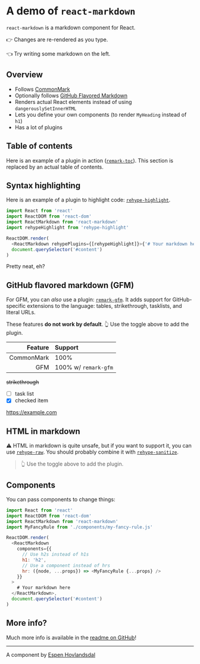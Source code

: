 # A demo of `react-markdown`

`react-markdown` is a markdown component for React.

👉 Changes are re-rendered as you type.

👈 Try writing some markdown on the left.

## Overview

* Follows [CommonMark](https://commonmark.org)
* Optionally follows [GitHub Flavored Markdown](https://github.github.com/gfm/)
* Renders actual React elements instead of using `dangerouslySetInnerHTML`
* Lets you define your own components (to render `MyHeading` instead of `h1`)
* Has a lot of plugins

## Table of contents

Here is an example of a plugin in action
([`remark-toc`](https://github.com/remarkjs/remark-toc)).
This section is replaced by an actual table of contents.

## Syntax highlighting

Here is an example of a plugin to highlight code:
[`rehype-highlight`](https://github.com/rehypejs/rehype-highlight).

```js
import React from 'react'
import ReactDOM from 'react-dom'
import ReactMarkdown from 'react-markdown'
import rehypeHighlight from 'rehype-highlight'

ReactDOM.render(
  <ReactMarkdown rehypePlugins={[rehypeHighlight]}>{'# Your markdown here'}</ReactMarkdown>,
  document.querySelector('#content')
)
```

Pretty neat, eh?

## GitHub flavored markdown (GFM)

For GFM, you can *also* use a plugin:
[`remark-gfm`](https://github.com/remarkjs/react-markdown#use).
It adds support for GitHub-specific extensions to the language:
tables, strikethrough, tasklists, and literal URLs.

These features **do not work by default**.
👆 Use the toggle above to add the plugin.

| Feature    | Support              |
| ---------: | :------------------- |
| CommonMark | 100%                 |
| GFM        | 100% w/ `remark-gfm` |

~~strikethrough~~

* [ ] task list
* [x] checked item

https://example.com

## HTML in markdown

⚠️ HTML in markdown is quite unsafe, but if you want to support it, you can
use [`rehype-raw`](https://github.com/rehypejs/rehype-raw).
You should probably combine it with
[`rehype-sanitize`](https://github.com/rehypejs/rehype-sanitize).

<blockquote>
  👆 Use the toggle above to add the plugin.
</blockquote>

## Components

You can pass components to change things:

```js
import React from 'react'
import ReactDOM from 'react-dom'
import ReactMarkdown from 'react-markdown'
import MyFancyRule from './components/my-fancy-rule.js'

ReactDOM.render(
  <ReactMarkdown
    components={{
      // Use h2s instead of h1s
      h1: 'h2',
      // Use a component instead of hrs
      hr: ({node, ...props}) => <MyFancyRule {...props} />
    }}
  >
    # Your markdown here
  </ReactMarkdown>,
  document.querySelector('#content')
)
```

## More info?

Much more info is available in the
[readme on GitHub](https://github.com/remarkjs/react-markdown)!

***

A component by [Espen Hovlandsdal](https://espen.codes/)
